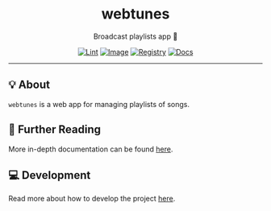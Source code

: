 <h1 align="center">webtunes</h1>

<div align="center">

Broadcast playlists app 💽

[![Lint](https://github.com/radio-aktywne/webtunes/actions/workflows/lint.yaml/badge.svg)](https://github.com/radio-aktywne/webtunes/actions/workflows/lint.yaml)
[![Image](https://github.com/radio-aktywne/webtunes/actions/workflows/image.yaml/badge.svg)](https://github.com/radio-aktywne/webtunes/actions/workflows/image.yaml)
[![Registry](https://github.com/radio-aktywne/webtunes/actions/workflows/registry.yaml/badge.svg)](https://github.com/radio-aktywne/webtunes/actions/workflows/registry.yaml)
[![Docs](https://github.com/radio-aktywne/webtunes/actions/workflows/docs.yaml/badge.svg)](https://github.com/radio-aktywne/webtunes/actions/workflows/docs.yaml)

</div>

---

## 💡 About

`webtunes` is a web app for managing playlists of songs.

## 📄 Further Reading

More in-depth documentation can be found
[here](https://radio-aktywne.github.io/webtunes).

## 💻 Development

Read more about how to develop the project
[here](https://github.com/radio-aktywne/webtunes/blob/main/CONTRIBUTING.md).
